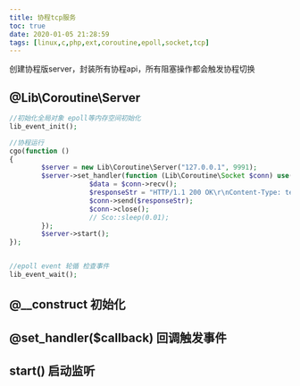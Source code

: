 ```yaml
---
title: 协程tcp服务
toc: true
date: 2020-01-05 21:28:59
tags: [linux,c,php,ext,coroutine,epoll,socket,tcp]
---
```


创建协程版server，封装所有协程api，所有阻塞操作都会触发协程切换

## @Lib\Coroutine\Server
```php
//初始化全局对象 epoll等内存空间初始化
lib_event_init();

//协程运行
cgo(function ()
{
        $server = new Lib\Coroutine\Server("127.0.0.1", 9991);
        $server->set_handler(function (Lib\Coroutine\Socket $conn) use($server) {
                    $data = $conn->recv();
                    $responseStr = "HTTP/1.1 200 OK\r\nContent-Type: text/html\r\nConnection: close\r\nContent-Length: 11\r\n\r\nhello world\r\n";
                    $conn->send($responseStr);
                    $conn->close();
                    // Sco::sleep(0.01);
        });
        $server->start();
});


//epoll event 轮循 检查事件
lib_event_wait();
```

## @__construct 初始化

## @set_handler($callback)  回调触发事件
## start() 启动监听
